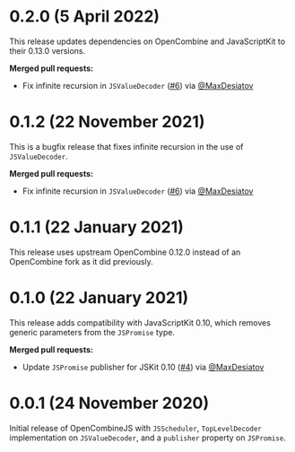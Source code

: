 # 0.2.0 (5 April 2022)

This release updates dependencies on OpenCombine and JavaScriptKit to their 0.13.0 versions.

**Merged pull requests:**

- Fix infinite recursion in `JSValueDecoder` ([#6](https://github.com/swiftwasm/OpenCombineJS/pull/6)) via [@MaxDesiatov](https://github.com/MaxDesiatov)

# 0.1.2 (22 November 2021)

This is a bugfix release that fixes infinite recursion in the use of `JSValueDecoder`.

**Merged pull requests:**

- Fix infinite recursion in `JSValueDecoder` ([#6](https://github.com/swiftwasm/OpenCombineJS/pull/6)) via [@MaxDesiatov](https://github.com/MaxDesiatov)

# 0.1.1 (22 January 2021)

This release uses upstream OpenCombine 0.12.0 instead of an OpenCombine fork as it did previously.

# 0.1.0 (22 January 2021)

This release adds compatibility with JavaScriptKit 0.10, which removes generic parameters from the
`JSPromise` type.

**Merged pull requests:**

- Update `JSPromise` publisher for JSKit 0.10 ([#4](https://github.com/swiftwasm/OpenCombineJS/pull/4)) via [@MaxDesiatov](https://github.com/MaxDesiatov)

# 0.0.1 (24 November 2020)

Initial release of OpenCombineJS with `JSScheduler`, `TopLevelDecoder` implementation on
`JSValueDecoder`, and a `publisher` property on `JSPromise`.
